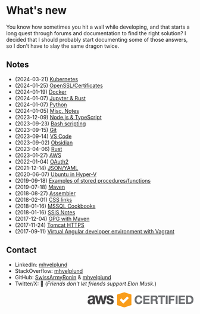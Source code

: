 # What's new

You know how sometimes you hit a wall while developing, and that starts a long quest through forums and documentation to find the right solution? I decided that I should probably start documenting some of those answers, so I don't have to slay the same dragon twice.

## Notes

- (2024-03-21) [Kubernetes](Kubernetes.md)
- (2024-01-25) [OpenSSL/Certificates](Certificates.md)
- (2024-01-19) [Docker](Docker.md)
- (2024-01-07) [Jupyter & Rust](JupyterRust.md)
- (2024-01-07) [Python](Python.md)
- (2024-01-05) [Misc. Notes](MiscNotes.md)
- (2023-12-09) [Node.js & TypeScript](Node.md)
- (2023-09-23) [Bash scripting](BashScripting.md)
- (2023-09-15) [Git](Git.md)
- (2023-09-14) [VS Code](VS%20Code.md)
- (2023-09-02) [Obsidian](ObsidianNotes.md)
- (2023-04-06) [Rust](Rust.md)
- (2023-01-27) [AWS](AWS.md)
- (2022-01-04) [OAuth2](OAuth2.md)
- (2021-12-14) [JSON/YAML](JsonYaml.md)
- (2020-06-07) [Ubuntu in Hyper-V](UbuntuHyperV.md)
- (2019-09-18) [Examples of stored procedures/functions](StoredProcedureExamples.md)
- (2019-07-18) [Maven](Maven.md)
- (2018-08-27) [Assembler](Assembler.md)
- (2018-02-01) [CSS links](CoolCSSLinks.md)
- (2018-01-16) [MSSQL Cookbooks](MssqlCookbooks.md)
- (2018-01-16) [SSIS Notes](SsisNotes.md)
- (2017-12-04) [GPG with Maven](gpg-maven.md)
- (2017-11-24) [Tomcat HTTPS](TomcatSSL.md)
- (2017-09-11) [Virtual Angular developer environment with Vagrant](VirtualDeveloperEnvironmentWithVagrant.md)

## Contact

- LinkedIn: [mhvelplund](https://www.linkedin.com/in/mhvelplund)
- StackOverflow: [mhvelplund](https://stackoverflow.com/cv/mhvelplund)
- GitHub: [SwissArmyRonin](https://github.com/SwissArmyRonin) &amp; [mhvelplund](https://github.com/mhvelplund)
- Twitter/X: 🚫 (_Friends don't let friends support Elon Musk._)

<div data-iframe-width="150" data-iframe-height="270" data-share-badge-id="a87b3f45-aa9b-4875-9744-74a02c0727a4"></div>
<div style="float:right">
<a href="files/AWS Certified Solutions Architect - Associate certificate.pdf"><img src="img/AWS_Certified_Logo_SAA_294x230_Color.png" alt=""></a>
</div>
<script type="text/javascript" src="https://platform.linkedin.com/badges/js/profile.js" async defer></script>
<script type="text/javascript" async src="//cdn.youracclaim.com/assets/utilities/embed.js"></script>
